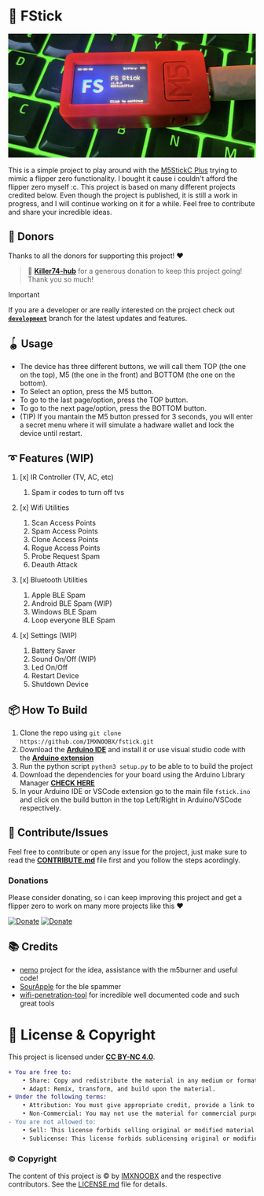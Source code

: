 # 💫 FStick

![img](.github/showcase.jpeg)

This is a simple project to play around with the [M5StickC Plus](https://m5stack.com/products/m5stickc-plus-esp32-pico-mini-iot-development-kit) trying to mimic a flipper zero functionality. I bought it cause i couldn't afford the flipper zero myself :c. This project is based on many different projects credited below. Even though the project is published, it is still a work in progress, and I will continue working on it for a while. Feel free to contribute and share your incredible ideas.

## 💖 Donors
Thanks to all the donors for supporting this project! ❤
>🌟 [**Killer74-hub**](https://github.com/Killer74-hub) for a generous donation to keep this project going! Thank you so much! 

> [!IMPORTANT]
> If you are a developer or are really interested on the project check out [**`development`**](/tree/develop) branch for the latest updates and features.

## 🪀 Usage
* The device has three different buttons, we will call them TOP (the one on the top), M5 (the one in the front) and BOTTOM (the one on the bottom).
* To Select an option, press the M5 button.
* To go to the last page/option, press the TOP button.
* To go to the next page/option, press the BOTTOM button.
* (TIP) If you mantain the M5 button pressed for 3 seconds, you will enter a secret menu where it will simulate a hadware wallet and lock the device until restart.


## ➰ Features (WIP)
1. [x] IR Controller (TV, AC, etc)
	1. Spam ir codes to turn off tvs

2. [x] Wifi Utilities
	1. Scan Access Points
	2. Spam Access Points
	3. Clone Access Points
	4. Rogue Access Points
	5. Probe Request Spam
	6. Deauth Attack

3. [x] Bluetooth Utilities
	1. Apple BLE Spam
	2. Android BLE Spam (WIP)
	3. Windows BLE Spam
	4. Loop everyone BLE Spam

4. [x] Settings (WIP)
	1. Battery Saver
	2. Sound On/Off (WIP)
	3. Led On/Off
	4. Restart Device
	5. Shutdown Device

## 📦 How To Build
1. Clone the repo using `git clone https://github.com/IMXNOOBX/fstick.git`
2. Download the [**Arduino IDE**](https://www.arduino.cc/en/software) and install it or use visual studio code with the [**Arduino extension**](https://marketplace.visualstudio.com/items?itemName=vsciot-vscode.vscode-arduino)
3. Run the python script `python3 setup.py` to be able to to build the project
4. Download the dependencies for your board using the Arduino Library Manager [**CHECK HERE**](./LIBRARIES.md)
5. In your Arduino IDE or VSCode extension go to the main file `fstick.ino` and click on the build button in the top Left/Right in Arduino/VSCode respectively.

## 🧶 Contribute/Issues
Feel free to contribute or open any issue for the project, just make sure to read the [**CONTRIBUTE.md**](./CONTRIBUTE.md) file first and you follow the steps acordingly.

### Donations

Please consider donating, so i can keep improving this project and get a flipper zero to work on many more projects like this ❤

[![Donate](https://img.shields.io/badge/PayPal-00457C?style=for-the-badge&logo=paypal&logoColor=white)](https://paypal.me/itsxnoobx) [![Donate](https://img.shields.io/badge/Buy_Me_A_Coffee-FFDD00?style=for-the-badge&logo=buy-me-a-coffee&logoColor=black)](https://ko-fi.com/imxnoobx)

## 📚 Credits
* [nemo](https://github.com/n0xa/m5stick-nemo) project for the idea, assistance with the m5burner and useful code!
* [SourApple](https://github.com/RapierXbox/ESP32-Sour-Apple) for the ble spammer
* [wifi-penetration-tool](https://github.com/risinek/esp32-wifi-penetration-tool) for incredible well documented code and such great tools

# 🔖 License & Copyright

This project is licensed under [**CC BY-NC 4.0**](https://creativecommons.org/licenses/by-nc/4.0/).
```diff
+ You are free to:
	• Share: Copy and redistribute the material in any medium or format.
	• Adapt: Remix, transform, and build upon the material.
+ Under the following terms:
	• Attribution: You must give appropriate credit, provide a link to original the source repository, and indicate if changes were made.
	• Non-Commercial: You may not use the material for commercial purposes.
- You are not allowed to:
	• Sell: This license forbids selling original or modified material for commercial purposes.
	• Sublicense: This license forbids sublicensing original or modified material.
```
### ©️ Copyright
The content of this project is ©️ by [IMXNOOBX](https://github.com/IMXNOOBX) and the respective contributors. See the [LICENSE.md](LICENSE.md) file for details.